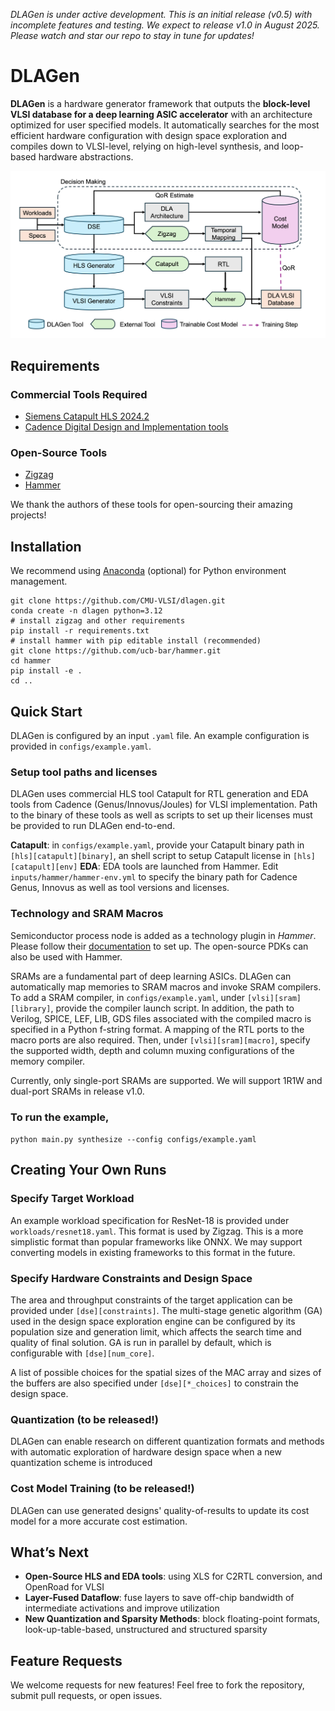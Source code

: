 *DLAGen is under active development. This is an initial release (v0.5) with incomplete features and testing. We expect to release v1.0 in August 2025. Please watch and star our repo to stay in tune for updates!*
# DLAGen 

**DLAGen** is a hardware generator framework that outputs the **block-level VLSI database for a deep learning ASIC accelerator** with an architecture optimized for user specified models. It automatically searches for the most efficient hardware configuration with design space exploration and compiles down to VLSI-level, relying on high-level synthesis, and loop-based hardware abstractions.

![DLAGen design flow](./imgs/dlagen-flow.png)

## Requirements

### Commercial Tools Required

- [Siemens Catapult HLS 2024.2](https://eda.sw.siemens.com/en-US/ic/catapult-high-level-synthesis/)
- [Cadence Digital Design and Implementation tools](https://www.cadence.com/en_US/home/tools/digital-design-and-signoff.html)

### Open-Source Tools

- [Zigzag](https://github.com/KULeuven-MICAS/zigzag)
- [Hammer](https://github.com/ucb-bar/hammer)

We thank the authors of these tools for open-sourcing their amazing projects!

## Installation

We recommend using [Anaconda](https://www.anaconda.com/docs/getting-started/anaconda/install) (optional) for Python environment management. 

    git clone https://github.com/CMU-VLSI/dlagen.git
    conda create -n dlagen python=3.12
    # install zigzag and other requirements
    pip install -r requirements.txt
    # install hammer with pip editable install (recommended)
    git clone https://github.com/ucb-bar/hammer.git
    cd hammer
	pip install -e .
	cd ..

## Quick Start

DLAGen is configured by an input `.yaml` file. An example configuration is provided in `configs/example.yaml`.

### Setup tool paths and licenses

DLAGen uses commercial HLS tool Catapult for RTL generation and EDA tools from Cadence (Genus/Innovus/Joules) for VLSI implementation. Path to the binary of these tools as well as scripts to set up their licenses must be provided to run DLAGen end-to-end.

**Catapult**: in `configs/example.yaml`, provide your Catapult binary path in `[hls][catapult][binary]`, an shell script to setup Catapult license in `[hls][catapult][env]`
**EDA**: EDA tools are launched from Hammer. Edit `inputs/hammer/hammer-env.yml` to specify the binary path for Cadence Genus, Innovus as well as tool versions and licenses.

### Technology and SRAM Macros

Semiconductor process node is added as a technology plugin in *Hammer*. Please follow their [documentation](https://hammer-vlsi.readthedocs.io/en/stable/Technology/index.html) to set up. The open-source PDKs can also be used with Hammer. 

SRAMs are a fundamental part of deep learning ASICs. DLAGen can automatically map memories to SRAM macros and invoke SRAM compilers. To add a SRAM compiler, in `configs/example.yaml`, under `[vlsi][sram][library]`, provide the compiler launch script. In addition, the path to Verilog, SPICE, LEF, LIB, GDS files associated with the compiled macro is specified in a Python f-string format. A mapping of the RTL ports to the macro ports are also required. Then, under `[vlsi][sram][macro]`, specify the supported width, depth and column muxing configurations of the memory compiler. 

Currently, only single-port SRAMs are supported. We will support 1R1W and dual-port SRAMs in release v1.0.

### To run the example,

`python main.py synthesize --config configs/example.yaml`

## Creating Your Own Runs

### Specify Target Workload

An example workload specification for ResNet-18 is provided under `workloads/resnet18.yaml`. This format is used by Zigzag. This is a more simplistic format than popular frameworks like ONNX. We may support converting models in existing frameworks to this format in the future.

### Specify Hardware Constraints and Design Space

The area and throughput constraints of the target application can be provided under `[dse][constraints]`. The multi-stage genetic algorithm (GA) used in the design space exploration engine can be configured by its population size and generation limit, which affects the search time and quality of final solution. GA is run in parallel by default, which is configurable with `[dse][num_core]`.

A list of possible choices for the spatial sizes of the MAC array and sizes of the buffers are also specified under `[dse][*_choices]` to constrain the design space.

### Quantization (to be released!)

DLAGen can enable research on different quantization formats and methods with automatic exploration of hardware design space when a new quantization scheme is introduced

### Cost Model Training (to be released!)

DLAGen can use generated designs' quality-of-results to update its cost model for a more accurate cost estimation.

## What’s Next  

- **Open-Source HLS and EDA tools**: using XLS for C2RTL conversion, and OpenRoad for VLSI
- **Layer-Fused Dataflow**: fuse layers to save off-chip bandwidth of intermediate activations and improve utilization
- **New Quantization and Sparsity Methods**: block floating-point formats, look-up-table-based, unstructured and structured sparsity

## Feature Requests

We welcome requests for new features! Feel free to fork the repository, submit pull requests, or open issues. 
